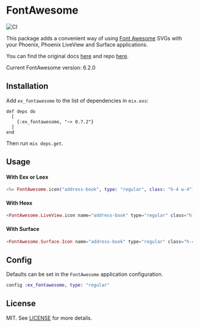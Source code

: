 # FontAwesome

![CI](https://github.com/miguel-s/ex_fontawesome/actions/workflows/ci.yml/badge.svg)

This package adds a convenient way of using [Font Awesome](https://fontawesome.com) SVGs with your Phoenix, Phoenix LiveView and Surface applications.

You can find the original docs [here](https://fontawesome.com) and repo [here](https://github.com/FortAwesome/Font-Awesome).

Current FontAwesome version: 6.2.0

## Installation

Add `ex_fontawesome` to the list of dependencies in `mix.exs`:

    def deps do
      [
        {:ex_fontawesome, "~> 0.7.2"}
      ]
    end

Then run `mix deps.get`.

## Usage

#### With Eex or Leex

```elixir
<%= FontAwesome.icon("address-book", type: "regular", class: "h-4 w-4") %>
```

#### With Heex

```elixir
<FontAwesome.LiveView.icon name="address-book" type="regular" class="h-4 w-4" />
```

#### With Surface

```elixir
<FontAwesome.Surface.Icon name="address-book" type="regular" class="h-4 w-4" />
```

## Config

Defaults can be set in the `FontAwesome` application configuration.

```elixir
config :ex_fontawesome, type: "regular"
```

## License

MIT. See [LICENSE](https://github.com/miguel-s/ex_fontawesome/blob/master/LICENSE) for more details.
